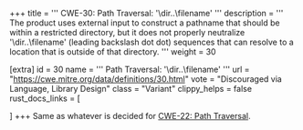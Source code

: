 +++
title = '''
CWE-30: Path Traversal: '\dir\..\filename'
'''
description	= '''
The product uses external input to construct a pathname that should be within a restricted directory, but it does not properly neutralize '\dir\..\filename' (leading backslash dot dot) sequences that can resolve to a location that is outside of that directory.
'''
weight = 30

[extra]
id = 30
name = '''
Path Traversal: '\dir\..\filename'
'''
url = "https://cwe.mitre.org/data/definitions/30.html"
vote = "Discouraged via Language, Library Design"
class = "Variant"
clippy_helps = false
rust_docs_links = [

]
+++
Same as whatever is decided for [CWE-22: Path Traversal](/rust-are-we-secure-yet/cwes/cwe-22).
